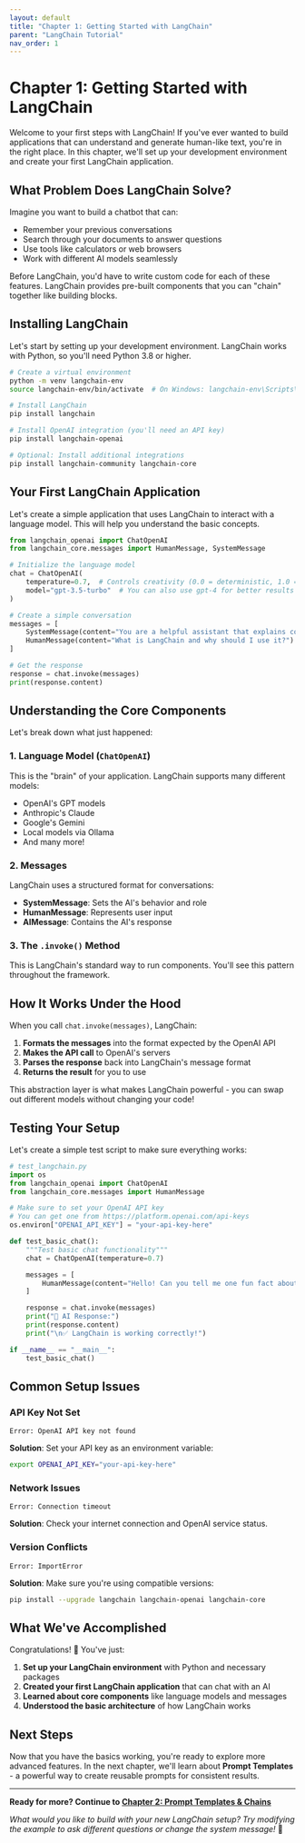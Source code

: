 ```yaml
---
layout: default
title: "Chapter 1: Getting Started with LangChain"
parent: "LangChain Tutorial"
nav_order: 1
---
```


# Chapter 1: Getting Started with LangChain

Welcome to your first steps with LangChain! If you've ever wanted to build applications that can understand and generate human-like text, you're in the right place. In this chapter, we'll set up your development environment and create your first LangChain application.

## What Problem Does LangChain Solve?

Imagine you want to build a chatbot that can:
- Remember your previous conversations
- Search through your documents to answer questions
- Use tools like calculators or web browsers
- Work with different AI models seamlessly

Before LangChain, you'd have to write custom code for each of these features. LangChain provides pre-built components that you can "chain" together like building blocks.

## Installing LangChain

Let's start by setting up your development environment. LangChain works with Python, so you'll need Python 3.8 or higher.

```bash
# Create a virtual environment
python -m venv langchain-env
source langchain-env/bin/activate  # On Windows: langchain-env\Scripts\activate

# Install LangChain
pip install langchain

# Install OpenAI integration (you'll need an API key)
pip install langchain-openai

# Optional: Install additional integrations
pip install langchain-community langchain-core
```

## Your First LangChain Application

Let's create a simple application that uses LangChain to interact with a language model. This will help you understand the basic concepts.

```python
from langchain_openai import ChatOpenAI
from langchain_core.messages import HumanMessage, SystemMessage

# Initialize the language model
chat = ChatOpenAI(
    temperature=0.7,  # Controls creativity (0.0 = deterministic, 1.0 = very creative)
    model="gpt-3.5-turbo"  # You can also use gpt-4 for better results
)

# Create a simple conversation
messages = [
    SystemMessage(content="You are a helpful assistant that explains concepts clearly."),
    HumanMessage(content="What is LangChain and why should I use it?")
]

# Get the response
response = chat.invoke(messages)
print(response.content)
```

## Understanding the Core Components

Let's break down what just happened:

### 1. Language Model (`ChatOpenAI`)
This is the "brain" of your application. LangChain supports many different models:
- OpenAI's GPT models
- Anthropic's Claude
- Google's Gemini
- Local models via Ollama
- And many more!

### 2. Messages
LangChain uses a structured format for conversations:
- **SystemMessage**: Sets the AI's behavior and role
- **HumanMessage**: Represents user input
- **AIMessage**: Contains the AI's response

### 3. The `.invoke()` Method
This is LangChain's standard way to run components. You'll see this pattern throughout the framework.

## How It Works Under the Hood

When you call `chat.invoke(messages)`, LangChain:

1. **Formats the messages** into the format expected by the OpenAI API
2. **Makes the API call** to OpenAI's servers
3. **Parses the response** back into LangChain's message format
4. **Returns the result** for you to use

This abstraction layer is what makes LangChain powerful - you can swap out different models without changing your code!

## Testing Your Setup

Let's create a simple test script to make sure everything works:

```python
# test_langchain.py
import os
from langchain_openai import ChatOpenAI
from langchain_core.messages import HumanMessage

# Make sure to set your OpenAI API key
# You can get one from https://platform.openai.com/api-keys
os.environ["OPENAI_API_KEY"] = "your-api-key-here"

def test_basic_chat():
    """Test basic chat functionality"""
    chat = ChatOpenAI(temperature=0.7)

    messages = [
        HumanMessage(content="Hello! Can you tell me one fun fact about programming?")
    ]

    response = chat.invoke(messages)
    print("🤖 AI Response:")
    print(response.content)
    print("\n✅ LangChain is working correctly!")

if __name__ == "__main__":
    test_basic_chat()
```

## Common Setup Issues

### API Key Not Set
```
Error: OpenAI API key not found
```
**Solution**: Set your API key as an environment variable:
```bash
export OPENAI_API_KEY="your-api-key-here"
```

### Network Issues
```
Error: Connection timeout
```
**Solution**: Check your internet connection and OpenAI service status.

### Version Conflicts
```
Error: ImportError
```
**Solution**: Make sure you're using compatible versions:
```bash
pip install --upgrade langchain langchain-openai langchain-core
```

## What We've Accomplished

Congratulations! 🎉 You've just:

1. **Set up your LangChain environment** with Python and necessary packages
2. **Created your first LangChain application** that can chat with an AI
3. **Learned about core components** like language models and messages
4. **Understood the basic architecture** of how LangChain works

## Next Steps

Now that you have the basics working, you're ready to explore more advanced features. In the next chapter, we'll learn about **Prompt Templates** - a powerful way to create reusable prompts for consistent results.

---

**Ready for more? Continue to [Chapter 2: Prompt Templates & Chains](02-prompt-templates.md)**

*What would you like to build with your new LangChain setup? Try modifying the example to ask different questions or change the system message!* 🚀
